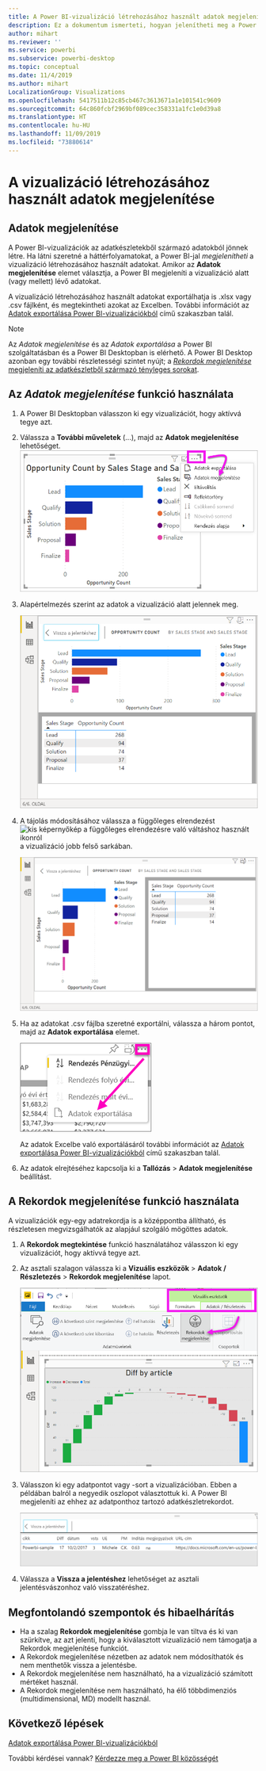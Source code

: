 ```yaml
---
title: A Power BI-vizualizáció létrehozásához használt adatok megjelenítése
description: Ez a dokumentum ismerteti, hogyan jelenítheti meg a Power BI-ban a vizualizációk létrehozásához használt adatokat, és hogyan exportálhatja ezeket az adatokat .csv fájlba.
author: mihart
ms.reviewer: ''
ms.service: powerbi
ms.subservice: powerbi-desktop
ms.topic: conceptual
ms.date: 11/4/2019
ms.author: mihart
LocalizationGroup: Visualizations
ms.openlocfilehash: 5417511b12c85cb467c3613671a1e101541c9609
ms.sourcegitcommit: 64c860fcbf2969bf089cec358331a1fc1e0d39a8
ms.translationtype: HT
ms.contentlocale: hu-HU
ms.lasthandoff: 11/09/2019
ms.locfileid: "73880614"
---
```

# <a name="show-the-data-that-was-used-to-create-the-visualization"></a>A vizualizáció létrehozásához használt adatok megjelenítése
## <a name="show-data"></a>Adatok megjelenítése
A Power BI-vizualizációk az adatkészletekből származó adatokból jönnek létre. Ha látni szeretné a háttérfolyamatokat, a Power BI-jal *megjelenítheti* a vizualizáció létrehozásához használt adatokat. Amikor az **Adatok megjelenítése** elemet választja, a Power BI megjeleníti a vizualizáció alatt (vagy mellett) lévő adatokat.

A vizualizáció létrehozásához használt adatokat exportálhatja is .xlsx vagy .csv fájlként, és megtekintheti azokat az Excelben. További információt az [Adatok exportálása Power BI-vizualizációkból](power-bi-visualization-export-data.md) című szakaszban talál.

> [!NOTE]
> Az *Adatok megjelenítése* és az *Adatok exportálása* a Power BI szolgáltatásban és a Power BI Desktopban is elérhető. A Power BI Desktop azonban egy további részletességi szintet nyújt; a [*Rekordok megjelenítése* megjeleníti az adatkészletből származó tényleges sorokat](../desktop-see-data-see-records.md).
> 
> 

## <a name="using-show-data"></a>Az *Adatok megjelenítése* funkció használata 
1. A Power BI Desktopban válasszon ki egy vizualizációt, hogy aktívvá tegye azt.

2. Válassza a **További műveletek** (...), majd az **Adatok megjelenítése** lehetőséget. 
    ![megjelenítési beállítás az Adatok megjelenítése funkcióhoz](media/service-reports-show-data/power-bi-more-action.png)


3. Alapértelmezés szerint az adatok a vizualizáció alatt jelennek meg.
   
   ![vizualizációk és adatok függőleges megjelenítése](media/service-reports-show-data/power-bi-show-data-below.png)

4. A tájolás módosításához válassza a függőleges elrendezést ![kis képernyőkép a függőleges elrendezésre való váltáshoz használt ikonról](media/service-reports-show-data/power-bi-vertical-icon-new.png) a vizualizáció jobb felső sarkában.
   
   ![vizualizációk és adatok vízszintes megjelenítése](media/service-reports-show-data/power-bi-show-data-side.png)
5. Ha az adatokat .csv fájlba szeretné exportálni, válassza a három pontot, majd az **Adatok exportálása** elemet.
   
    ![az Adatok exportálása lehetőség kiválasztása](media/service-reports-show-data/power-bi-export-data-new.png)
   
    Az adatok Excelbe való exportálásáról további információt az [Adatok exportálása Power BI-vizualizációkból](power-bi-visualization-export-data.md) című szakaszban talál.
6. Az adatok elrejtéséhez kapcsolja ki a **Tallózás** > **Adatok megjelenítése** beállítást.

## <a name="using-show-records"></a>A Rekordok megjelenítése funkció használata
A vizualizációk egy-egy adatrekordja is a középpontba állítható, és részletesen megvizsgálhatók az alapjául szolgáló mögöttes adatok. 

1. A **Rekordok megtekintése** funkció használatához válasszon ki egy vizualizációt, hogy aktívvá tegye azt. 

2. Az asztali szalagon válassza ki a **Vizuális eszközök** > **Adatok / Részletezés** > **Rekordok megjelenítése** lapot. 

    ![Képernyőkép a Rekordok megjelenítése lap kiválasztott állapotáról.](media/service-reports-show-data/power-bi-see-record.png)

3. Válasszon ki egy adatpontot vagy -sort a vizualizációban. Ebben a példában balról a negyedik oszlopot választottuk ki. A Power BI megjeleníti az ehhez az adatponthoz tartozó adatkészletrekordot.

    ![Képernyőkép az adatkészlet egyetlen rekordjáról.](media/service-reports-show-data/power-bi-row.png)

4. Válassza a **Vissza a jelentéshez** lehetőséget az asztali jelentésvászonhoz való visszatéréshez. 

## <a name="considerations-and-troubleshooting"></a>Megfontolandó szempontok és hibaelhárítás

- Ha a szalag **Rekordok megjelenítése** gombja le van tiltva és ki van szürkítve, az azt jelenti, hogy a kiválasztott vizualizáció nem támogatja a Rekordok megjelenítése funkciót.
- A Rekordok megjelenítése nézetben az adatok nem módosíthatók és nem menthetők vissza a jelentésbe.
- A Rekordok megjelenítése nem használható, ha a vizualizáció számított mértéket használ.
- A Rekordok megjelenítése nem használható, ha élő többdimenziós (multidimensional, MD) modellt használ.  

## <a name="next-steps"></a>Következő lépések
[Adatok exportálása Power BI-vizualizációkból](power-bi-visualization-export-data.md)    

További kérdései vannak? [Kérdezze meg a Power BI közösségét](https://community.powerbi.com/)

